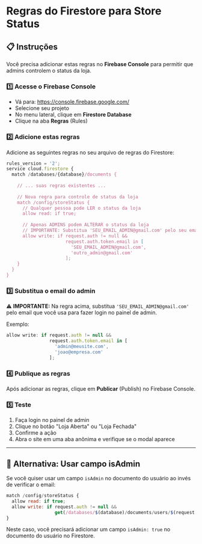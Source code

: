 # Regras do Firestore para Store Status

## 📋 Instruções

Você precisa adicionar estas regras no **Firebase Console** para permitir que admins controlem o status da loja.

### 1️⃣ Acesse o Firebase Console
- Vá para: https://console.firebase.google.com/
- Selecione seu projeto
- No menu lateral, clique em **Firestore Database**
- Clique na aba **Regras** (Rules)

### 2️⃣ Adicione estas regras

Adicione as seguintes regras no seu arquivo de regras do Firestore:

```javascript
rules_version = '2';
service cloud.firestore {
  match /databases/{database}/documents {
    
    // ... suas regras existentes ...
    
    // Nova regra para controle de status da loja
    match /config/storeStatus {
      // Qualquer pessoa pode LER o status da loja
      allow read: if true;
      
      // Apenas ADMINS podem ALTERAR o status da loja
      // IMPORTANTE: Substitua 'SEU_EMAIL_ADMIN@gmail.com' pelo seu email de admin
      allow write: if request.auth != null && 
                      request.auth.token.email in [
                        'SEU_EMAIL_ADMIN@gmail.com',
                        'outro_admin@gmail.com'
                      ];
    }
  }
}
```

### 3️⃣ Substitua o email do admin

⚠️ **IMPORTANTE:** Na regra acima, substitua `'SEU_EMAIL_ADMIN@gmail.com'` pelo email que você usa para fazer login no painel de admin.

Exemplo:
```javascript
allow write: if request.auth != null && 
                request.auth.token.email in [
                  'admin@meusite.com',
                  'joao@empresa.com'
                ];
```

### 4️⃣ Publique as regras

Após adicionar as regras, clique em **Publicar** (Publish) no Firebase Console.

### 5️⃣ Teste

1. Faça login no painel de admin
2. Clique no botão "Loja Aberta" ou "Loja Fechada"
3. Confirme a ação
4. Abra o site em uma aba anônima e verifique se o modal aparece

---

## 🔧 Alternativa: Usar campo isAdmin

Se você quiser usar um campo `isAdmin` no documento do usuário ao invés de verificar o email:

```javascript
match /config/storeStatus {
  allow read: if true;
  allow write: if request.auth != null && 
                  get(/databases/$(database)/documents/users/$(request.auth.uid)).data.isAdmin == true;
}
```

Neste caso, você precisará adicionar um campo `isAdmin: true` no documento do usuário no Firestore.


